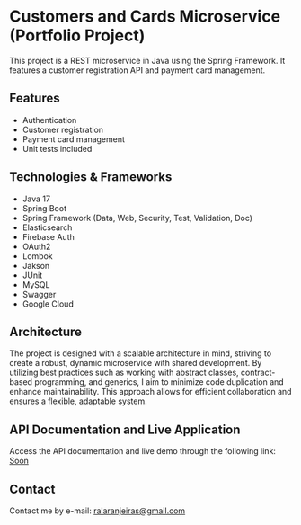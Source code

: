 # Customers and Cards Microservice (Portfolio Project)

This project is a REST microservice in Java using the Spring Framework. It features a customer registration API and payment card management.

## Features

- Authentication
- Customer registration
- Payment card management
- Unit tests included

## Technologies & Frameworks

- Java 17
- Spring Boot
- Spring Framework (Data, Web, Security, Test, Validation, Doc)
- Elasticsearch
- Firebase Auth
- OAuth2
- Lombok
- Jakson
- JUnit
- MySQL
- Swagger
- Google Cloud

## Architecture

The project is designed with a scalable architecture in mind, striving to create a robust, dynamic microservice with shared development. By utilizing best practices such as working with abstract classes, contract-based programming, and generics, I aim to minimize code duplication and enhance maintainability. This approach allows for efficient collaboration and ensures a flexible, adaptable system.

## API Documentation and Live Application

Access the API documentation and live demo through the following link: [Soon]()

## Contact

Contact me by e-mail: [ralaranjeiras@gmail.com](mailto:ralaranjeiras@gmail.com)

